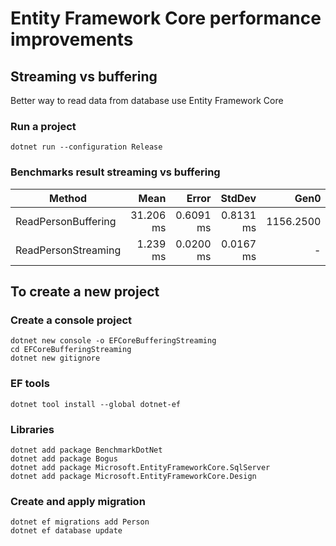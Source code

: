 # Entity Framework Core performance improvements
## Streaming vs buffering

Better way to read data from database use Entity Framework Core

### Run a project
```
dotnet run --configuration Release 
```

### Benchmarks result streaming vs buffering

|              Method |      Mean |     Error |    StdDev |      Gen0 |     Gen1 |     Gen2 |  Allocated |
|-------------------- |----------:|----------:|----------:|----------:|---------:|---------:|-----------:|
| ReadPersonBuffering | 31.206 ms | 0.6091 ms | 0.8131 ms | 1156.2500 | 500.0000 | 156.2500 | 8780.78 KB |
| ReadPersonStreaming |  1.239 ms | 0.0200 ms | 0.0167 ms |         - |        - |        - |    6.83 KB |

## To create a new project
### Create a console project
```
dotnet new console -o EFCoreBufferingStreaming
cd EFCoreBufferingStreaming
dotnet new gitignore
```

### EF tools
```
dotnet tool install --global dotnet-ef
```
### Libraries
```
dotnet add package BenchmarkDotNet
dotnet add package Bogus
dotnet add package Microsoft.EntityFrameworkCore.SqlServer
dotnet add package Microsoft.EntityFrameworkCore.Design
```

### Create and apply migration
```
dotnet ef migrations add Person
dotnet ef database update
```
